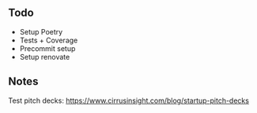 ## Todo

- Setup Poetry
- Tests + Coverage
- Precommit setup
- Setup renovate

## Notes

Test pitch decks:
https://www.cirrusinsight.com/blog/startup-pitch-decks
